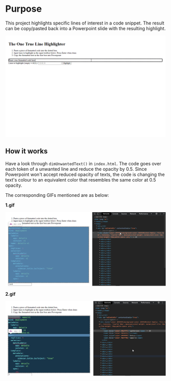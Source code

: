 # Purpose

This project highlights specific lines of interest in a code snippet. The result can be copy/pasted back into a Powerpoint slide with the resulting highlight.

![Demo](demo.gif)

## How it works

Have a look through `dimUnwantedText()` in `index.html`. The code goes over each token of a unwanted line and reduce the opacity by 0.5. Since Powerpoint won't accept reduced opacity of texts, the code is changing the text's colour to an equivalent color that resembles the same color at 0.5 opacity.

The corresponding GIFs mentioned are as below:

**1.gif**

![1.gif](1.gif)

**2.gif**

![2.gif](2.gif)

